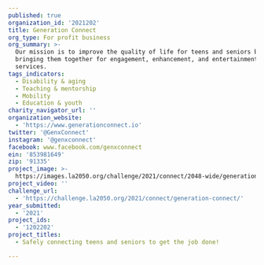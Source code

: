 ```yaml
---
published: true
organization_id: '2021202'
title: Generation Connect
org_type: For profit business
org_summary: >-
  Our mission is to improve the quality of life for teens and seniors by safely
  bringing them together for engagement, enhancement, and entertainment
  services.
tags_indicators:
  - Disability & aging
  - Teaching & mentorship
  - Mobility
  - Education & youth
charity_navigator_url: ''
organization_website:
  - 'https://www.generationconnect.io'
twitter: '@GenxConnect'
instagram: '@genxconnect'
facebook: www.facebook.com/genxconnect
ein: '853981649'
zip: '91335'
project_image: >-
  https://images.la2050.org/challenge/2021/connect/2048-wide/generation-connect.jpg
project_video: ''
challenge_url:
  - 'https://challenge.la2050.org/2021/connect/generation-connect/'
year_submitted:
  - '2021'
project_ids:
  - '1202202'
project_titles:
  - Safely connecting teens and seniors to get the job done!

---
```

